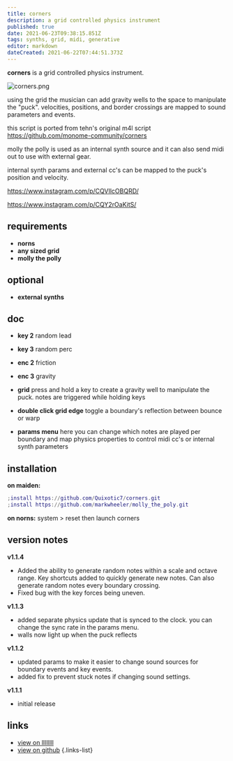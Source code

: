 ```yaml
---
title: corners
description: a grid controlled physics instrument
published: true
date: 2021-06-23T09:38:15.851Z
tags: synths, grid, midi, generative
editor: markdown
dateCreated: 2021-06-22T07:44:51.373Z
---
```


**corners** is a grid controlled physics instrument.

![corners.png](/community/quixotic7/corners.png)

using the grid the musician can add gravity wells to the space to manipulate the "puck". velocities, positions, and border crossings are mapped to sound parameters and events.

this script is ported from tehn's original m4l script https://github.com/monome-community/corners

molly the polly is used as an internal synth source and it can also send midi out to use with external gear. 

internal synth params and external cc's can be mapped to the puck's position and velocity. 

https://www.instagram.com/p/CQVIlcOBQRD/

https://www.instagram.com/p/CQY2rOaKitS/

## requirements

* **norns**
* **any sized grid**
* **molly the polly**

## optional

* **external synths** 

## doc

* **key 2** random lead
* **key 3** random perc
* **enc 2** friction
* **enc 3** gravity

* **grid** press and hold a key to create a gravity well to manipulate the puck. notes are triggered while holding keys
* **double click grid edge** toggle a boundary's reflection between bounce or warp

* **params menu** here you can change which notes are played per boundary and map physics properties to control midi cc's or internal synth parameters

## installation

**on maiden:**

```lua
;install https://github.com/Quixotic7/corners.git
;install https://github.com/markwheeler/molly_the_poly.git
```

**on norns:**
system > reset then launch corners

## version notes
**v1.1.4**
- Added the ability to generate random notes within a scale and octave range. Key shortcuts added to quickly generate new notes. Can also generate random notes every boundary crossing. 
- Fixed bug with the key forces being uneven. 

**v1.1.3**
- added separate physics update that is synced to the clock. you can change the sync rate in the params menu. 
- walls now light up when the puck reflects

**v1.1.2**

- updated params to make it easier to change sound sources for boundary events and key events. 
- added fix to prevent stuck notes if changing sound settings. 

**v1.1.1**
- initial release

## links
- [view on llllllll](https://llllllll.co/t/46227)
- [view on github](https://github.com/Quixotic7/corners)
{.links-list}
